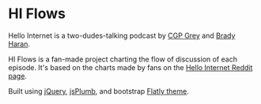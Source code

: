 ﻿HI Flows
====

Hello Internet is a two-dudes-talking podcast by [CGP Grey](http://www.cgpgrey.com/) and [Brady Haran](http://www.bradyharan.com/).

HI Flows is a fan-made project charting the flow of discussion of each episode. It's based on the charts made by fans on the [Hello Internet Reddit page](http://www.reddit.com/r/CGPGrey/).

Built using [jQuery](http://jquery.com/), [jsPlumb](https://github.com/sporritt/jsPlumb), and bootstrap [Flatly theme](http://bootswatch.com/flatly/).
